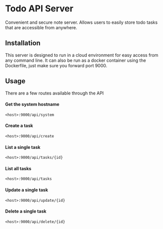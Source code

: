 # Todo API Server

Convenient and secure note server. Allows users to easily store todo tasks that are accessible from anywhere.

## Installation

This server is designed to run in a cloud environment for easy access from any command line. It can also be run
as a docker container using the Dockerfile, just make sure you forward port 9000.

## Usage

There are a few routes available through the API

#### Get the system hostname
```
<host>:9000/api/system
```

#### Create a task
```
<host>:9000/api/create
```

#### List a single task
```
<host>:9000/api/tasks/{id}
```

#### List all tasks
```
<host>:9000/api/tasks
```

#### Update a single task
```
<host>:9000/api/update/{id}
```

#### Delete a single task
```
<host>:9000/api/delete/{id}
```

